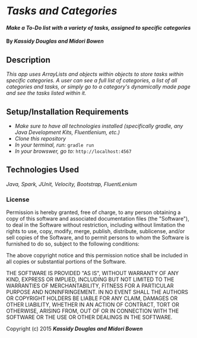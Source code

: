 # _Tasks and Categories_

#### _Make a To-Do list with a variety of tasks, assigned to specific categories_

#### By _Kassidy Douglas and Midori Bowen_

## Description

_This app uses ArrayLists and objects within objects to store tasks within specific categories. A user can see a full list of categories, a list of all categories and tasks, or simply go to a category's dynamically made page and see the tasks listed within it._

## Setup/Installation Requirements

* _Make sure to have all technologies installed (specifically gradle, any Java Development Kits, Fluentlenium, etc.)_
* _Clone this repository_
* _In your terminal, run:_
  `gradle run`
* _In your browswer, go to:_
  `http://localhost:4567`

## Technologies Used

_Java, Spark, JUnit, Velocity, Bootstrap, FluentLenium_

### License

Permission is hereby granted, free of charge, to any person obtaining a copy of this software and associated documentation files (the "Software"), to deal in the Software without restriction, including without limitation the rights to use, copy, modify, merge, publish, distribute, sublicense, and/or sell copies of the Software, and to permit persons to whom the Software is furnished to do so, subject to the following conditions:

The above copyright notice and this permission notice shall be included in all copies or substantial portions of the Software.

THE SOFTWARE IS PROVIDED "AS IS", WITHOUT WARRANTY OF ANY KIND, EXPRESS OR IMPLIED, INCLUDING BUT NOT LIMITED TO THE WARRANTIES OF MERCHANTABILITY, FITNESS FOR A PARTICULAR PURPOSE AND NONINFRINGEMENT. IN NO EVENT SHALL THE AUTHORS OR COPYRIGHT HOLDERS BE LIABLE FOR ANY CLAIM, DAMAGES OR OTHER LIABILITY, WHETHER IN AN ACTION OF CONTRACT, TORT OR OTHERWISE, ARISING FROM, OUT OF OR IN CONNECTION WITH THE SOFTWARE OR THE USE OR OTHER DEALINGS IN THE SOFTWARE.

Copyright (c) 2015 **_Kassidy Douglas and Midori Bowen_**
